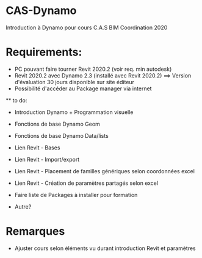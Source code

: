 # CAS-Dynamo
Introduction à Dynamo pour cours C.A.S BIM Coordination 2020

# Requirements:

- PC pouvant faire tourner Revit 2020.2 (voir req. min autodesk)
- Revit 2020.2 avec Dynamo 2.3 (installé avec Revit 2020.2) ==> Version d'évaluation 30 jours disponible sur site éditeur
- Possibilité d'accéder au Package manager via internet


** to do:

- Introduction Dynamo + Programmation visuelle
- Fonctions de base Dynamo Geom
- Fonctions de base Dynamo Data/lists
- Lien Revit - Bases
- Lien Revit - Import/export
- Lien Revit - Placement de familles génériques selon coordonnées excel
- Lien Revit - Création de paramètres partagés selon excel

- Faire liste de Packages à installer pour formation

- Autre?

# Remarques

- Ajuster cours selon éléments vu durant introduction Revit et paramètres

